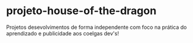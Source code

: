 # projeto-house-of-the-dragon
 Projetos desevolvimentos de forma independente com foco na prática do aprendizado e publicidade aos coelgas dev's!
